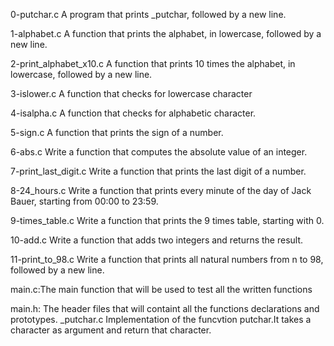 0-putchar.c 
A program that prints _putchar, followed by a new line.

1-alphabet.c 
 A function that prints the alphabet, in lowercase, followed by a new line.

2-print_alphabet_x10.c 
A function that prints 10 times the alphabet, in lowercase, followed by a new line.

3-islower.c 
A function that checks for lowercase character

4-isalpha.c 
A function that checks for alphabetic character.

5-sign.c
A function that prints the sign of a number.

6-abs.c
Write a function that computes the absolute value of an integer.

7-print_last_digit.c 
Write a function that prints the last digit of a number.

8-24_hours.c
Write a function that prints every minute of the day of Jack Bauer, starting from 00:00 to 23:59.

9-times_table.c
Write a function that prints the 9 times table, starting with 0.

10-add.c
Write a function that adds two integers and returns the result.

11-print_to_98.c 
Write a function that prints all natural numbers from n to 98, followed by a new line.


main.c:The main function that will be used to test all the written functions

main.h: The header files that will containt all the functions declarations and prototypes.
_putchar.c
Implementation of the funcvtion putchar.It takes a character as argument and return that character.
